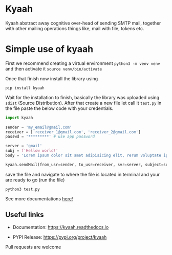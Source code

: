 
# Kyaah

Kyaah abstract away cognitive over-head of sending SMTP mail, together with other mailing operations things like, mail with file, tokens etc.

# Simple use of kyaah
First we recommend creating a virtual environment `python3 -m venv venv` and then activate it `source venv/bin/activate`

Once that finish now install the library using

```
pip install kyaah
```

Wait for the installation to finish, basically the library was uploaded using `sdist` (Source Distribution). After that create a new file let call it `test.py` in the file paste the below code with your credentials.

```python
import kyaah
            
sender = 'my_email@gmail.com'
receiver = ['receiver_1@gmail.com', 'receiver_2@gmail.com']
passwd = '*********' # use app password

server = 'gmail'
subj = f'Hellow world!'
body = 'Lorem ipsum dolor sit amet adipisicing elit, rerum voluptate ipsum volupt.'

kyaah.sendMail(from_usr=sender, to_usr=receiver, svr=server, subject=subj, body=body, mail_passwd=passwd)
```

save the file and navigate to where the file is located in terminal and your are ready to go (run the file)

```
python3 test.py
```

See more documentations <a href="https://kyaah.readthedocs.io">here!</a>

## Useful links

- Documentation: https://kyaah.readthedocs.io
<!-- - Repository: https://github.com/usmanmusa1920/kyaah -->
- PYPI Release: https://pypi.org/project/kyaah

Pull requests are welcome
